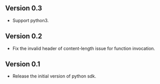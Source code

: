 ## Version 0.3

* Support python3.

## Version 0.2

* Fix the invalid header of content-length issue for function invocation.

## Version 0.1

* Release the initial version of python sdk.